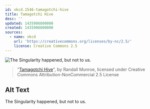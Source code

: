 ```yaml
---
id: xkcd.1546-tamagotchi-hive
title: Tamagotchi Hive
desc: ''
updated: 1435906800000
created: 1435906800000
sources:
  - name: xkcd
    url: 'https://creativecommons.org/licenses/by-nc/2.5/'
    license: Creative Commons 2.5
---
```

![The Singularity happened, but not to us.](https://imgs.xkcd.com/comics/tamagotchi_hive.png)
> "[Tamagotchi Hive](https://xkcd.com/1546/)", by Randall Munroe, licensed under Creative Commons Attribution-NonCommercial 2.5 License

## Alt Text
The Singularity happened, but not to us.
